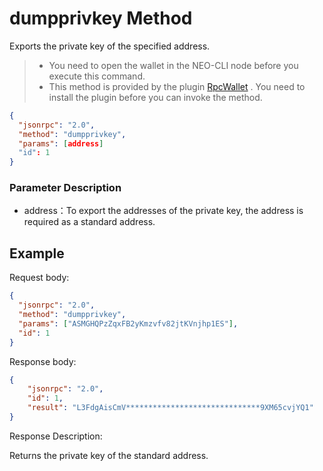 ﻿# dumpprivkey Method

Exports the private key of the specified address.

> - You need to open the wallet in the NEO-CLI node before you execute this command.
> - This method is provided by the plugin [RpcWallet](https://github.com/neo-project/neo-plugins/releases) . You need to install the plugin before you can invoke the method.



```json
{
  "jsonrpc": "2.0",
  "method": "dumpprivkey",
  "params": [address]
  "id": 1
}
```



### Parameter Description

* address：To export the addresses of the private key, the address is required as a standard address.



## Example

Request body:

```json
{
  "jsonrpc": "2.0",
  "method": "dumpprivkey",
  "params": ["ASMGHQPzZqxFB2yKmzvfv82jtKVnjhp1ES"],
  "id": 1
}
```

Response body:

```json
{
    "jsonrpc": "2.0",
    "id": 1,
    "result": "L3FdgAisCmV******************************9XM65cvjYQ1"
}
```

Response Description:

Returns the private key of the standard address.